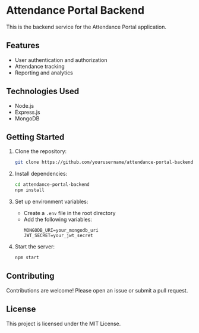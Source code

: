 # Attendance Portal Backend

This is the backend service for the Attendance Portal application.

## Features

- User authentication and authorization
- Attendance tracking
- Reporting and analytics

## Technologies Used

- Node.js
- Express.js
- MongoDB

## Getting Started

1. Clone the repository:
    ```sh
    git clone https://github.com/yourusername/attendance-portal-backend.git
    ```
2. Install dependencies:
    ```sh
    cd attendance-portal-backend
    npm install
    ```
3. Set up environment variables:
    - Create a `.env` file in the root directory
    - Add the following variables:
        ```
        MONGODB_URI=your_mongodb_uri
        JWT_SECRET=your_jwt_secret
        ```

4. Start the server:
    ```sh
    npm start
    ```

## Contributing

Contributions are welcome! Please open an issue or submit a pull request.

## License

This project is licensed under the MIT License.
